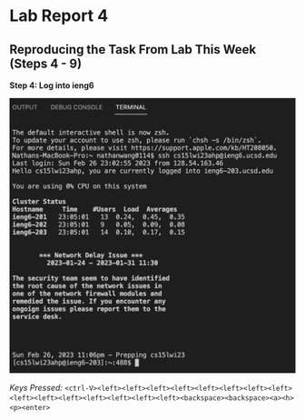 # Lab Report 4

## Reproducing the Task From Lab This Week (Steps 4 - 9)

**Step 4: Log into ieng6**

![image](lab7-step4.png)

*Keys Pressed:* `<ctrl-V><left><left><left><left><left><left><left><left><left><left><left><left><left><left><left><backspace><backspace><a><h><p><enter>`
